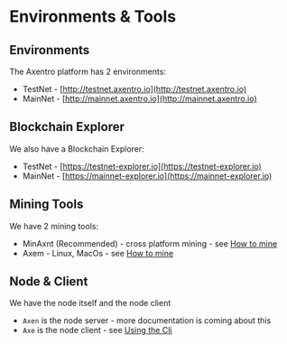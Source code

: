 # Environments & Tools

## Environments 

The Axentro platform has 2 environments:

* TestNet - [http://testnet.axentro.io](http://testnet.axentro.io)
* MainNet - [http://mainnet.axentro.io](http://mainnet.axentro.io)

## Blockchain Explorer

We also have a Blockchain Explorer:

* TestNet - [https://testnet-explorer.io](https://testnet-explorer.io)
* MainNet - [https://mainnet-explorer.io](https://mainnet-explorer.io)

## Mining Tools

We have 2 mining tools:

* MinAxnt (Recommended) - cross platform mining - see [How to mine](mining/how-to-mine.md)
* Axem - Linux, MacOs - see [How to mine](mining/how-to-mine.md)

## Node & Client

We have the node itself and the node client

* `Axen` is the node server - more documentation is coming about this
* `Axe` is the node client - see [Using the Cli](using-the-cli/install.md)
